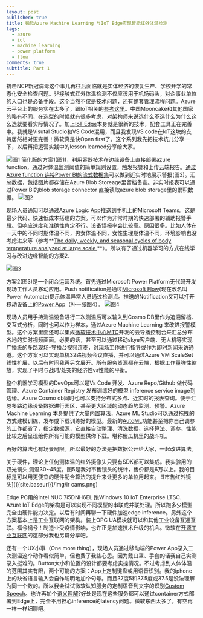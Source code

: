 ```yaml
---
layout: post
published: true
title: 微软Azure Machine Learning 与IoT Edge实现智能红外体温检测
tags:
  - azure
  - iot
  - machine learning
  - power platform
  - flow
comments: true
subtitle: Part 1
---
```

抗击NCP新冠病毒这个事儿再往后面临就是实体经济的恢复生产、学校开学的常态化安全检查问题。非接触式红外体温检测不仅应该用于机场码头，对企事业单位的入口也是必备手段。这个当然不仅是技术问题，还有整套管理流程问题。Azure云平台上的服务实在太多了，跟IoT相关的[参考这里](https://azurecharts.com/stories/?s=7,52)。中国Mooncake和其他国家的略有不同，在选型的时候就有很多考虑，对架构师来说选什么不选什么为什么这么选就要看实际情况了。加上[IoT Edge](https://github.com/Azure/iotedge)本身就是很新的技术，配套工具正在完善中。我就是Visutal Studio和VS Code混用，而且我发现VS code在IoT这块的支持居然相对更完善！微软真是快Open first了。这个系列我先把技术坑儿分享一下，以后再把运营实践中的lesson learned分享给大家。

![图1]({{site.baseurl}}/img/figure1-quick-n-dirty.png)
简化版的方案1(图1)，利用容器技术在边缘设备上直接部署azure function，通过对体温监测阈值的简单规则设置，触发报警和上传云端报告。[通过Azure function 连接Power BI的流式数据集](https://docs.microsoft.com/en-us/samples/azure-samples/functions-js-iot-hub-processing/processing-data-from-iot-hub-with-azure-functions/)可以做到近实时地展示警报(图2)。汇总数据，包括图片都存储在Azure Blob Storeage里留档备查。非实时报表可以通过Power BI的blob storage connector 直接读取azure blob storage里的累积数据。
![图2]({{site.baseurl}}/img/PBI-rt.png)

现场人员通知可以通过Azure Logic App推送到手机上的Microsoft Teams。这是最少代码、快速低成本搭建的方案。可以作为非常时期的快速部署的辅助报警手段。但响应速度和准确性肯定不行。设备误报率会比较高。原因很多。比如人体在一天中的不同时期体温不同，男女体温不同，女性生理期体温不同，环境影响也没考虑进来等（参考**[The daily, weekly, and seasonal cycles of body temperature analyzed at large scale ](https://tandf.figshare.com/articles/The_daily_weekly_and_seasonal_cycles_of_body_temperature_analyzed_at_large_scale/9872681/1)**）。所以有了通过机器学习的方式在线学习与改进边缘智能的方案2.


![图3]({{site.baseurl}}/img/figure2-full-solution-architecture.png)

方案2(图3)是一个闭合运营系统。首先通过Microsoft Power Platform无代码开发现场工作人员移动应用。Push notification是通过[Microsoft Flow](https://flow.microsoft.com/zh-cn/)(现在改名叫Power Automate)提示体温异常人员通过检测点。推送的Notification又可以打开移动设备上的[Power App](https://powerapps.microsoft.com/zh-cn/build-powerapps/)（补一张图4）。
![图4]({{site.baseurl}}/img/powerPlatform.jpg)


现场人员用手持测温设备进行二次测温后可以输入到Cosmo DB里作为追溯留档、交互式分析，同时也可以作为样本，通过Azure Machine Learning 来改进报警模型。这个方案里面还可以集成[微软技术中心MTC](https://www.microsoft.com/en-us/mtc)开发的云导播控制台来汇总分布各地的实时视频画面。必要的话，甚至可以通过移动skye客户端、无人机等实现广播级的多路现场-导播台视频连麦，对现场工作进行指导或作为即时新闻采访通道。这个方案可以实现单机32路视频会议直播，并可以通过Azure VM ScaleSet线性扩展，以后有时间我再另文展开。所有服务资源都在云端，根据工作量弹性缩放，实现了平时与战时/处突的经济性vs性能的平衡。

整个机器学习模型的DevOps可以是Vs Code 开发、Azure Repo/Github 做代码管理、Azure Container Registry 发布训练好的模型 inference service image到边缘。Azure Cosmo db同时也可以支持分布式多点、近实时的报表查询。便于汇总多路边缘设备数据进行园区、甚至更大区域的动态趋势监测、预警。Azure Machine Learning 本身提供了大量内置算法，Azure ML Studio可以通过拖拽的方式建模训练、发布或下载训练好的模型。最新的[AutoML](https://docs.microsoft.com/en-us/azure/machine-learning/concept-automated-ml)功能甚至把你自己调参的工作都省了，指定数据源，它直接自动整理、清洗数据、选择算法、调参、性能比较之后呈现给你所有可能的模型供你下载。堪称傻瓜机里的战斗机。

再好的算法也有场景局限。所以最好的办法是把数据公开给大家，一起改进算法。

关于硬件，理论上任何测体温的红外摄像头只要有SDK都可以集成。我实验用的双光镜头,测温30~45度。图5是我对市售镜头的统计，售价都是6万以上。我的目标是可以用更便宜的硬件配合算法的提升来让更多的单位用起来。
![市售红外镜头]({{site.baseurl}}/img/ir cams.png)

Edge PC用的Intel NUC 7i5DNH6EL 跑Windows 10 IoT Enterprise LTSC. Azure IoT Edge的架构是可以实现不同模型的串联或并联处理。所以跑多少模型完全由硬件能力决定。以后有时间再聊一下硬件加速edge inference。另外这个方案基本上是工业互联网的架构。装上OPC UA模块就可以和其他工业设备互通互联。福兮祸兮！制造业受疫情影响，也许正是加速技术升级的机会。微软在[开源工业互联网](https://github.com/Azure/Industrial-IoT)的这部分我也另篇分享吧。

还有一个UX小事（One more thing），现场人员通过移动端的Power App录入二次测温这个动作看似简单，但也费了我些心思。因为戴口罩、手套的话我自己实测录入挺难的。Button大小和位置的设计都要考虑实操情况。不过考虑到人体体温的范围其实有限，两个可能的方案：App上定制键盘或用语音识别。我的iphone上的缺省语言输入会自作聪明地加个句号。而且37度5和37.5度或37.5是没法理解为同一个数的。所以我会试试微软认知服务的定制语音到文字的识别[Custom Speech](https://docs.microsoft.com/en-us/azure/cognitive-services/speech-service/how-to-custom-speech)。也许再加个[语义理解](https://www.luis.ai/)?好处是现在这些服务都可以通过container方式部署到Edge上，完全不用担心inference的latency问题。微软东西太多了，有空再一样一样细聊吧。
